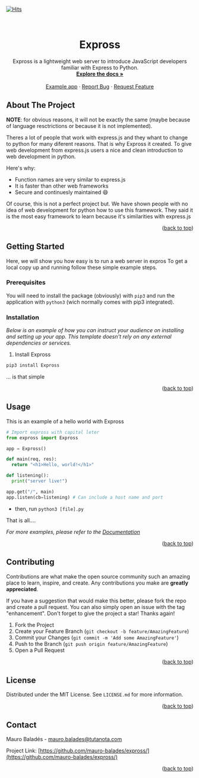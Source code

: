 <div id="top"></div>

[![Hits](https://hits.seeyoufarm.com/api/count/incr/badge.svg?url=https%3A%2F%2Fgithub.com%2Fmauro-balades%2Fexpross&count_bg=%2379C83D&title_bg=%23555555&icon=&icon_color=%23E7E7E7&title=hits&edge_flat=false)](https://hits.seeyoufarm.com)

<!-- PROJECT LOGO -->
<br />
<div align="center">

  <h1 align="center">Expross</h3>

  <p align="center">
    Expross is a lightweight web server to introduce JavaScript developers familiar with Express to Python.
    <br />
    <a href="https://mauro-balades.gitbook.io/docs/"><strong>Explore the docs »</strong></a>
    <br />
    <br />
    <a href="https://mauro-balades.gitbook.io/expross/geting-started/basic-ussage">Example app</a>
    ·
    <a href="https://github.com/mauro-balades/expross/issues">Report Bug</a>
    ·
    <a href="https://github.com/mauro-balades/expross/pulls">Request Feature</a>
  </p>
</div>

## About The Project

**NOTE**: for obvious reasons, it will not be exactly the same (maybe because of language resctrictions or because it is not implemented).

Theres a lot of people that work with express.js and they whant to change to python for many diferent reasons. That is why Expross it created. To give web development from express.js users a nice and clean introduction to web development in python.

Here's why:
* Function names are very similar to express.js
* It is faster than other web frameworks
* Secure and continuesly maintained :smile:

Of course, this is not a perfect project but. We have shown people with no idea of web development for python how to use this framework. They said it is the most easy framework to learn because it's similarities with express.js

<p align="right">(<a href="#top">back to top</a>)</p>

## Getting Started

Here, we will show you how easy is to run a web server in expros
To get a local copy up and running follow these simple example steps.

### Prerequisites

You will need to install the package (obviously) with `pip3` and run the application with `python3` (wich normally comes with pip3 integrated).

### Installation

_Below is an example of how you can instruct your audience on installing and setting up your app. This template doesn't rely on any external dependencies or services._

1. Install Expross
  ```sh
  pip3 install Expross
  ```
  
 ... is that simple

<p align="right">(<a href="#top">back to top</a>)</p>

## Usage

This is an example of a hello world with Expross

```python
# Import expross with capital leter
from expross import Expross

app = Expross()

def main(req, res):
  return "<h1>Hello, world!</h1>"

def listening():
  print("server live!")

app.get("/", main)
app.listen(cb=listening) # Can include a host name and port
```

* then, run `python3 [file].py`

That is all....

_For more examples, please refer to the [Documentation]()_

<p align="right">(<a href="#top">back to top</a>)</p>

## Contributing

Contributions are what make the open source community such an amazing place to learn, inspire, and create. Any contributions you make are **greatly appreciated**.

If you have a suggestion that would make this better, please fork the repo and create a pull request. You can also simply open an issue with the tag "enhancement".
Don't forget to give the project a star! Thanks again!

1. Fork the Project
2. Create your Feature Branch (`git checkout -b feature/AmazingFeature`)
3. Commit your Changes (`git commit -m 'Add some AmazingFeature'`)
4. Push to the Branch (`git push origin feature/AmazingFeature`)
5. Open a Pull Request

<p align="right">(<a href="#top">back to top</a>)</p>



## License

Distributed under the MIT License. See `LICENSE.md` for more information.

<p align="right">(<a href="#top">back to top</a>)</p>

## Contact

Mauro Baladés - [mauro.balades@tutanota.com](mailto:mauro.balades@tanota.com)

Project Link: [https://github.com/mauro-balades/expross/](https://github.com/mauro-balades/expross/)

<p align="right">(<a href="#top">back to top</a>)</p>
